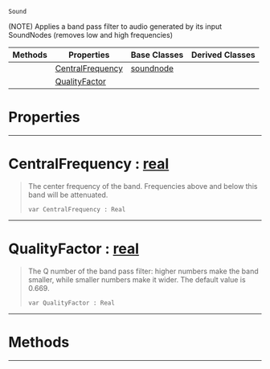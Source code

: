  `Sound`

(NOTE) Applies a band pass filter to audio generated by its input SoundNodes (removes low and high frequencies)

|Methods|Properties|Base Classes|Derived Classes|
|---|---|---|---|
| |[ CentralFrequency](bandpassnode.md#centralfrequency-zilch-en)|[soundnode](soundnode.md)| |
| |[ QualityFactor](bandpassnode.md#qualityfactor-zilch-engin)| | |


 #  Properties


---  
 #  CentralFrequency : [real](../nada_base_types/real.md)

> The center frequency of the band. Frequencies above and below this band will be attenuated.
> ```TS:Nada
> var CentralFrequency : Real


---  
 #  QualityFactor : [real](../nada_base_types/real.md)

> The Q number of the band pass filter: higher numbers make the band smaller, while smaller numbers make it wider. The default value is 0.669.
> ```TS:Nada
> var QualityFactor : Real


---  
 #  Methods


---  
 

 